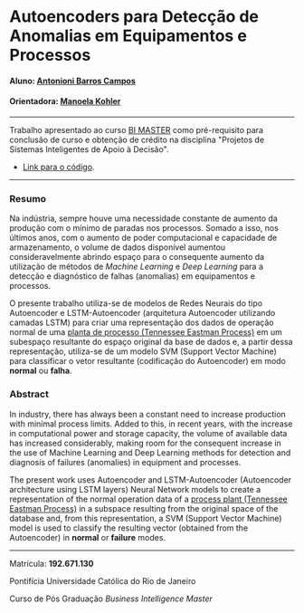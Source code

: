 # Autoencoders para Detecção de Anomalias em Equipamentos e Processos

#### Aluno: [Antonioni Barros Campos](https://github.com/antonionicampos)
#### Orientadora: [Manoela Kohler](https://github.com/manoelakohler)

---

Trabalho apresentado ao curso [BI MASTER](https://ica.puc-rio.ai/bi-master) como pré-requisito para conclusão de curso e obtenção de crédito na disciplina "Projetos de Sistemas Inteligentes de Apoio à Decisão".

- [Link para o código](https://github.com/antonionicampos/anomaly-detection).

---

### Resumo

Na indústria, sempre houve uma necessidade constante de aumento da produção com o mínimo de paradas nos processos. Somado a isso, nos últimos anos, com o aumento de poder computacional e capacidade de armazenamento, o volume de dados disponível aumentou consideravelmente abrindo espaço para o consequente aumento da utilização de métodos de *Machine Learning* e *Deep Learning* para a detecção e diagnóstico de falhas (anomalias) em equipamentos e processos.

O presente trabalho utiliza-se de modelos de Redes Neurais do tipo Autoencoder e LSTM-Autoencoder (arquitetura Autoencoder utilizando camadas LSTM) para criar uma representação dos dados de operação normal de uma [planta de processo (Tennessee Eastman Process)](./dataset.md) em um subespaço resultante do espaço original da base de dados e, a partir dessa representação, utiliza-se de um modelo SVM (Support Vector Machine) para classificar o vetor resultante (codificação do Autoencoder) em modo **normal** ou **falha**.

### Abstract <!-- Opcional! Caso não aplicável, remover esta seção -->

In industry, there has always been a constant need to increase production with minimal process limits. Added to this, in recent years, with the increase in computational power and storage capacity, the volume of available data has increased considerably, making room for the consequent increase in the use of Machine Learning and Deep Learning methods for detection and diagnosis of failures (anomalies) in equipment and processes.

The present work uses Autoencoder and LSTM-Autoencoder (Autoencoder architecture using LSTM layers) Neural Network models to create a representation of the normal operation data of a [process plant (Tennessee Eastman Process)](.\dataset.md) in a subspace resulting from the original space of the database and, from this representation, a SVM (Support Vector Machine) model is used to classify the resulting vector (obtained from the Autoencoder) in **normal** or **failure** modes. 

---

Matrícula: **192.671.130**

Pontifícia Universidade Católica do Rio de Janeiro

Curso de Pós Graduação *Business Intelligence Master*
